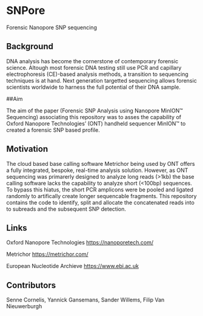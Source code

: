 # SNPore
Forensic Nanopore SNP sequencing

## Background

DNA analysis has become the cornerstone of contemporary forensic science. Altough most forensic DNA testing still use PCR and capillary electrophoresis (CE)-based analysis methods, a transition to sequencing techniques is at hand.
Next generation targetted sequencing allows forensic scientists worldwide to harness the full potential of their DNA sample. 

##Aim

The aim of the paper (Forensic SNP Analysis using Nanopore MinION™ Sequencing) associating this repository was to asses the capability of Oxford Nanopore Technologies’ (ONT) handheld sequencer MinION™ to created a forensic SNP based profile. 

## Motivation

The cloud based base calling software Metrichor being used by ONT offers a fully integrated, bespoke, real-time analysis solution. However, as ONT sequencing was primarerly designed to analyze long reads (>1kb) the base calling software lacks the capability to analyze short (<100bp) sequences. 
To bypass this hiatus, the short PCR amplicons were be pooled and ligated randomly to artifically create longer sequencable fragments.
This repository contains the code to identify, split and allocate the concatenated reads into to subreads and the subsequent SNP detection. 

## Links

Oxford Nanopore Technologies
https://nanoporetech.com/

Metrichor
https://metrichor.com/

European Nucleotide Archieve
https://www.ebi.ac.uk

## Contributors

Senne Cornelis,
Yannick Gansemans,
Sander Willems,
Filip Van Nieuwerburgh 
